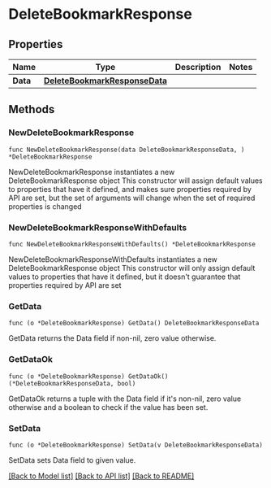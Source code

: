 # DeleteBookmarkResponse

## Properties

Name | Type | Description | Notes
------------ | ------------- | ------------- | -------------
**Data** | [**DeleteBookmarkResponseData**](DeleteBookmarkResponseData.md) |  | 

## Methods

### NewDeleteBookmarkResponse

`func NewDeleteBookmarkResponse(data DeleteBookmarkResponseData, ) *DeleteBookmarkResponse`

NewDeleteBookmarkResponse instantiates a new DeleteBookmarkResponse object
This constructor will assign default values to properties that have it defined,
and makes sure properties required by API are set, but the set of arguments
will change when the set of required properties is changed

### NewDeleteBookmarkResponseWithDefaults

`func NewDeleteBookmarkResponseWithDefaults() *DeleteBookmarkResponse`

NewDeleteBookmarkResponseWithDefaults instantiates a new DeleteBookmarkResponse object
This constructor will only assign default values to properties that have it defined,
but it doesn't guarantee that properties required by API are set

### GetData

`func (o *DeleteBookmarkResponse) GetData() DeleteBookmarkResponseData`

GetData returns the Data field if non-nil, zero value otherwise.

### GetDataOk

`func (o *DeleteBookmarkResponse) GetDataOk() (*DeleteBookmarkResponseData, bool)`

GetDataOk returns a tuple with the Data field if it's non-nil, zero value otherwise
and a boolean to check if the value has been set.

### SetData

`func (o *DeleteBookmarkResponse) SetData(v DeleteBookmarkResponseData)`

SetData sets Data field to given value.



[[Back to Model list]](../README.md#documentation-for-models) [[Back to API list]](../README.md#documentation-for-api-endpoints) [[Back to README]](../README.md)


